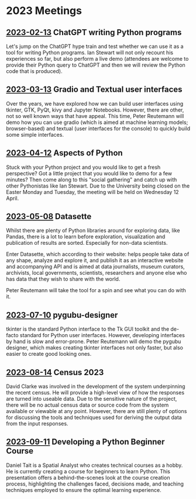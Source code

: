
# 2023 Meetings

## [2023-02-13](2023-02-13) ChatGPT writing Python programs

Let's jump on the ChatGPT hype train and test whether we can use it as a tool for writing Python programs. Ian Stewart will not only recount his experiences so far, but also perform a live demo (attendees are welcome to provide their Python query to ChatGPT and then we will review the Python code that is produced).


## [2023-03-13](2023-03-13) Gradio and Textual user interfaces

Over the years, we have explored how we can build user interfaces using tkinter, GTK, PyQt, kivy and Jupyter Notebooks. However, there are other, not so well known ways that have appeal.
This time, Peter Reutemann will demo how you can use gradio (which is aimed at machine learning models; browser-based) and textual (user interfaces for the console) to quickly build some simple interfaces.


## [2023-04-12](2023-04-12) Aspects of Python

Stuck with your Python project and you would like to get a fresh perspective? Got a little project that you would like to demo for a few minutes? Then come along to this "social gathering" and catch up with other Pythonistas like Ian Stewart.
Due to the University being closed on the Easter Monday and Tuesday, the meeting will be held on Wednesday 12 April.

## [2023-05-08](2023-05-08) Datasette

Whilst there are plenty of Python libraries around for exploring data, like Pandas, there is a lot to learn before exploration, visualization and publication of results are sorted. Especially for non-data scientists.

Enter Datasette, which according to their website: helps people take data of any shape, analyze and explore it, and publish it as an interactive website and accompanying API and is aimed at data journalists, museum curators, archivists, local governments, scientists, researchers and anyone else who has data that they wish to share with the world.

Peter Reutemann will take the tool for a spin and see what you can do with it.

## [2023-07-10](2023-07-10) pygubu-designer

tkinter is the standard Python interface to the Tk GUI toolkit and the de-facto standard for Python user interfaces. However, developing interfaces by hand is slow and error-prone. Peter Reutemann will demo the pygubu designer, which makes creating tkinter interfaces not only faster, but also easier to create good looking ones.

## [2023-08-14](2023-08-14) Census 2023

David Clarke was involved in the development of the system underpinning the recent census. He will provide a high-level view of how the responses are turned into useable data. Due to the sensitive nature of the project, there will be no actual census data or source code from the system available or viewable at any point. However, there are still plenty of options for discussing the tools and techniques used for deriving the output data from the input responses.


## [2023-09-11](2023-09-11) Developing a Python Beginner Course

Daniel Tait is a Spatial Analyst who creates technical courses as a hobby. He is currently creating a course for beginners to learn Python. This presentation offers a behind-the-scenes look at the course creation process, highlighting the challenges faced, decisions made, and teaching techniques employed to ensure the optimal learning experience.

